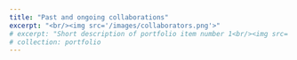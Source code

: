 ```yaml
---
title: "Past and ongoing collaborations"
excerpt: "<br/><img src='/images/collaborators.png'>"
# excerpt: "Short description of portfolio item number 1<br/><img src='/images/500x300.png'>"
# collection: portfolio
---
```


<!-- This is an item in your portfolio. It can be have images or nice text. If you name the file .md, it will be parsed as markdown. If you name the file .html, it will be parsed as HTML.  -->
